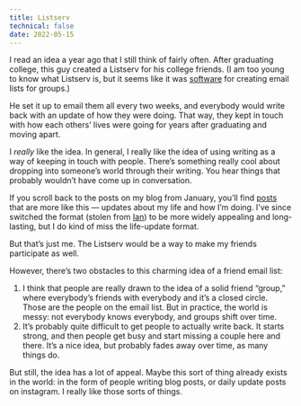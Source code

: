 ```yaml
---
title: Listserv
technical: false
date: 2022-05-15
---
```


I read an idea a year ago that I still think of fairly often. After graduating college, this guy created a Listserv for his college friends. (I am too young to know what Listserv is, but it seems like it was [software](https://en.wikipedia.org/wiki/LISTSERV) for creating email lists for groups.)

He set it up to email them all every two weeks, and everybody would write back with an update of how they were doing. That way, they kept in touch with how each others’ lives were going for years after graduating and moving apart. 

I _really_ like the idea. In general, I really like the idea of using writing as a way of keeping in touch with people. There’s something really cool about dropping into someone’s world through their writing. You hear things that probably wouldn’t have come up in conversation. 

If you scroll back to the posts on my blog from January, you’ll find [posts](https://benborgers.com/posts/2022-01-14) that are more like this — updates about my life and how I’m doing. I’ve since switched the format (stolen from [Ian](https://tunnington.com)) to be more widely appealing and long-lasting, but I do kind of miss the life-update format. 

But that’s just me. The Listserv would be a way to make my friends participate as well. 

However, there’s two obstacles to this charming idea of a friend email list: 

1. I think that people are really drawn to the idea of a solid friend “group,” where everybody’s friends with everybody and it’s a closed circle. Those are the people on the email list. But in practice, the world is messy: not everybody knows everybody, and groups shift over time. 
2. It’s probably quite difficult to get people to actually write back. It starts strong, and then people get busy and start missing a couple here and there. It’s a nice idea, but probably fades away over time, as many things do. 

But still, the idea has a lot of appeal. Maybe this sort of thing already exists in the world: in the form of people writing blog posts, or daily update posts on instagram. I really like those sorts of things. 